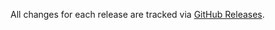 All changes for each release are tracked via [GitHub Releases](https://github.com/eclipse-zenoh/zenoh/releases).